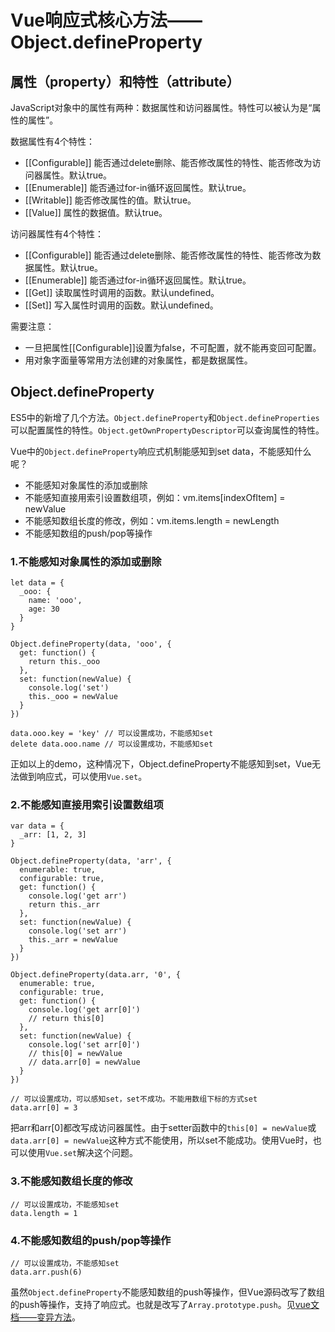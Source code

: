 # Vue响应式核心方法——Object.defineProperty

## 属性（property）和特性（attribute）

JavaScript对象中的属性有两种：数据属性和访问器属性。特性可以被认为是“属性的属性”。

数据属性有4个特性：

* \[\[Configurable\]\]  能否通过delete删除、能否修改属性的特性、能否修改为访问器属性。默认true。
* \[\[Enumerable\]\]    能否通过for-in循环返回属性。默认true。
* \[\[Writable\]\]      能否修改属性的值。默认true。
* \[\[Value\]\]         属性的数据值。默认true。

访问器属性有4个特性：

* \[\[Configurable\]\]  能否通过delete删除、能否修改属性的特性、能否修改为数据属性。默认true。
* \[\[Enumerable\]\]    能否通过for-in循环返回属性。默认true。
* \[\[Get\]\]           读取属性时调用的函数。默认undefined。
* \[\[Set\]\]           写入属性时调用的函数。默认undefined。

需要注意：

* 一旦把属性\[\[Configurable\]\]设置为false，不可配置，就不能再变回可配置。
* 用对象字面量等常用方法创建的对象属性，都是数据属性。

## Object.defineProperty

ES5中的新增了几个方法。`Object.defineProperty`和`Object.defineProperties`可以配置属性的特性。`Object.getOwnPropertyDescriptor`可以查询属性的特性。

Vue中的`Object.defineProperty`响应式机制能感知到set data，不能感知什么呢？

* 不能感知对象属性的添加或删除
* 不能感知直接用索引设置数组项，例如：vm.items\[indexOfItem\] = newValue
* 不能感知数组长度的修改，例如：vm.items.length = newLength
* 不能感知数组的push/pop等操作

### 1.不能感知对象属性的添加或删除

```
let data = {
  _ooo: {
    name: 'ooo',
    age: 30
  }
}

Object.defineProperty(data, 'ooo', {
  get: function() {
    return this._ooo
  },
  set: function(newValue) {
    console.log('set')
    this._ooo = newValue
  }
})

data.ooo.key = 'key' // 可以设置成功，不能感知set
delete data.ooo.name // 可以设置成功，不能感知set
```

正如以上的demo，这种情况下，Object.defineProperty不能感知到set，Vue无法做到响应式，可以使用`Vue.set`。

### 2.不能感知直接用索引设置数组项

```
var data = {
  _arr: [1, 2, 3]
}

Object.defineProperty(data, 'arr', {
  enumerable: true,
  configurable: true,
  get: function() {
    console.log('get arr')
    return this._arr
  },
  set: function(newValue) {
    console.log('set arr')
    this._arr = newValue
  }
})

Object.defineProperty(data.arr, '0', {
  enumerable: true,
  configurable: true,
  get: function() {
    console.log('get arr[0]')
    // return this[0]
  },
  set: function(newValue) {
    console.log('set arr[0]')
    // this[0] = newValue
    // data.arr[0] = newValue
  }
})

// 可以设置成功，可以感知set，set不成功。不能用数组下标的方式set
data.arr[0] = 3 
```

把arr和arr\[0\]都改写成访问器属性。由于setter函数中的`this[0] = newValue`或`data.arr[0] = newValue`这种方式不能使用，所以set不能成功。使用Vue时，也可以使用`Vue.set`解决这个问题。

### 3.不能感知数组长度的修改

```
// 可以设置成功，不能感知set
data.length = 1
```

### 4.不能感知数组的push/pop等操作

```
// 可以设置成功，不能感知set
data.arr.push(6)
```

虽然`Object.defineProperty`不能感知数组的push等操作，但Vue源码改写了数组的push等操作，支持了响应式。也就是改写了`Array.prototype.push`。见[vue文档——变异方法](https://cn.vuejs.org/v2/guide/list.html#变异方法)。

